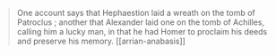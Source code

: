 > One account says that Hephaestion laid a wreath on the tomb of Patroclus ; another that Alexander laid one on the tomb of Achilles, calling him a lucky man, in that he had Homer to proclaim his deeds and preserve his memory. [[arrian-anabasis]]